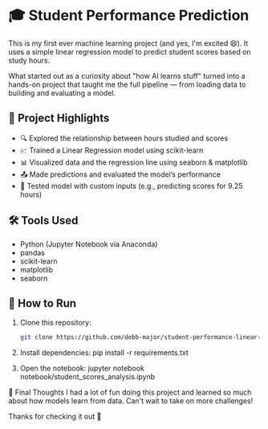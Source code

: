 # 🎓 Student Performance Prediction

This is my first ever machine learning project (and yes, I'm excited 😄). It uses a simple linear regression model to predict student scores based on study hours.

What started out as a curiosity about "how AI learns stuff" turned into a hands-on project that taught me the full pipeline — from loading data to building and evaluating a model.

## 📌 Project Highlights

- 🔍 Explored the relationship between hours studied and scores
- 📈 Trained a Linear Regression model using scikit-learn
- 📊 Visualized data and the regression line using seaborn & matplotlib
- 📤 Made predictions and evaluated the model’s performance
- 🧪 Tested model with custom inputs (e.g., predicting scores for 9.25 hours)

## 🛠️ Tools Used
- Python (Jupyter Notebook via Anaconda)
- pandas
- scikit-learn
- matplotlib
- seaborn

## 🚀 How to Run

1. Clone this repository:
   ```bash
   git clone https://github.com/debb-major/student-performance-linear-regression
   
2. Install dependencies:
    pip install -r requirements.txt

3. Open the notebook:
    jupyter notebook notebook/student_scores_analysis.ipynb


💬 Final Thoughts
I had a lot of fun doing this project and learned so much about how models learn from data. Can't wait to take on more challenges!

Thanks for checking it out 💙

